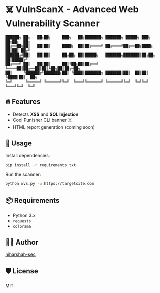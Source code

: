 
# ☠️ VulnScanX - Advanced Web Vulnerability Scanner

```
██████╗ ██╗   ██╗██╗     ███╗   ██╗███████╗ ███████╗ █████╗ ███╗   ██╗██╗  ██╗
██╔══██╗██║   ██║██║     ████╗  ██║██╔════╝ ██╔════╝██╔══██╗████╗  ██║██║ ██╔╝
██████╔╝██║   ██║██║     ██╔██╗ ██║█████╗   ███████╗███████║██╔██╗ ██║█████╔╝ 
██╔═══╝ ██║   ██║██║     ██║╚██╗██║██╔══╝   ╚════██║██╔══██║██║╚██╗██║██╔═██╗ 
██║     ╚██████╔╝███████╗██║ ╚████║███████╗ ███████║██║  ██║██║ ╚████║██║  ██╗
╚═╝      ╚═════╝ ╚══════╝╚═╝  ╚═══╝╚══════╝ ╚══════╝╚═╝  ╚═╝╚═╝  ╚═══╝╚═╝  ╚═╝
```

## 🔥 Features
- Detects **XSS** and **SQL Injection**
- Cool Punisher CLI banner ☠️
- HTML report generation (coming soon)

## 🚀 Usage
Install dependencies:
```bash
pip install -r requirements.txt
```

Run the scanner:
```bash
python wvs.py -u https://targetsite.com
```

## 📦 Requirements
- Python 3.x
- `requests`
- `colorama`

## 👨‍💻 Author
[niharshah-sec](https://github.com/niharshah-sec)

## 🛡️ License
MIT
